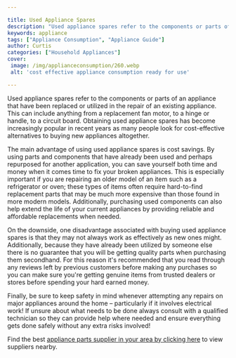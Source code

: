 ```yaml
---

title: Used Appliance Spares
description: "Used appliance spares refer to the components or parts of an appliance that have been replaced or utilized in the repair of an exi...check it out to learn"
keywords: appliance
tags: ["Appliance Consumption", "Appliance Guide"]
author: Curtis
categories: ["Household Appliances"]
cover: 
 image: /img/applianceconsumption/260.webp
 alt: 'cost effective appliance consumption ready for use'

---
```


Used appliance spares refer to the components or parts of an appliance that have been replaced or utilized in the repair of an existing appliance. This can include anything from a replacement fan motor, to a hinge or handle, to a circuit board. Obtaining used appliance spares has become increasingly popular in recent years as many people look for cost-effective alternatives to buying new appliances altogether.

The main advantage of using used appliance spares is cost savings. By using parts and components that have already been used and perhaps repurposed for another application, you can save yourself both time and money when it comes time to fix your broken appliances. This is especially important if you are repairing an older model of an item such as a refrigerator or oven; these types of items often require hard-to-find replacement parts that may be much more expensive than those found in more modern models. Additionally, purchasing used components can also help extend the life of your current appliances by providing reliable and affordable replacements when needed. 

On the downside, one disadvantage associated with buying used appliance spares is that they may not always work as effectively as new ones might. Additionally, because they have already been utilized by someone else there is no guarantee that you will be getting quality parts when purchasing them secondhand. For this reason it's recommended that you read through any reviews left by previous customers before making any purchases so you can make sure you're getting genuine items from trusted dealers or stores before spending your hard earned money. 

Finally, be sure to keep safety in mind whenever attempting any repairs on major appliances around the home – particularly if it involves electrical work! If unsure about what needs to be done always consult with a qualified technician so they can provide help where needed and ensure everything gets done safely without any extra risks involved!

Find the best <a href="/pages/appliance-parts-suppliers/">appliance parts supplier in your area by clicking here</a> to view suppliers nearby.
